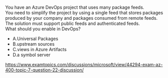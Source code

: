 You have an Azure DevOps project that uses many package feeds.<br/>You need to simplify the project by using a single feed that stores packages produced by your company and packages consumed from remote feeds. The solution must support public feeds and authenticated feeds.<br/>What should you enable in DevOps?<br/><ul><li class="multi-choice-item"><span class="multi-choice-letter" data-choice-letter="A">A.</span>Universal Packages</li><li class="multi-choice-item correct-hidden"><span class="multi-choice-letter" data-choice-letter="B">B.</span>upstream sources</li><li class="multi-choice-item"><span class="multi-choice-letter" data-choice-letter="C">C.</span>views in Azure Artifacts</li><li class="multi-choice-item"><span class="multi-choice-letter" data-choice-letter="D">D.</span>a symbol server</li></ul><p><a href="https://www.examtopics.com/discussions/microsoft/view/44294-exam-az-400-topic-7-question-22-discussion/">https://www.examtopics.com/discussions/microsoft/view/44294-exam-az-400-topic-7-question-22-discussion/</a></p><script src="https://giscus.app/client.js"                    data-repo="azsamples/az204"                    data-repo-id="R_kgDOMRXzDQ"                    data-category="General"                    data-category-id="DIC_kwDOMRXzDc4Cgi27"                    data-mapping="pathname"                    data-strict="0"                    data-reactions-enabled="0"                    data-emit-metadata="0"                    data-input-position="bottom"                    data-theme="preferred_color_scheme"                    data-lang="en"                    crossorigin="anonymous"                    async>                    </script>